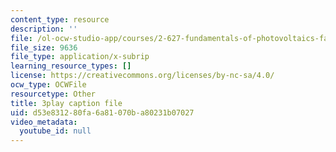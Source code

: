 ```yaml
---
content_type: resource
description: ''
file: /ol-ocw-studio-app/courses/2-627-fundamentals-of-photovoltaics-fall-2013/d53e831280fa6a81070ba80231b07027_qIJx2PRGKqw.srt
file_size: 9636
file_type: application/x-subrip
learning_resource_types: []
license: https://creativecommons.org/licenses/by-nc-sa/4.0/
ocw_type: OCWFile
resourcetype: Other
title: 3play caption file
uid: d53e8312-80fa-6a81-070b-a80231b07027
video_metadata:
  youtube_id: null
---
```

